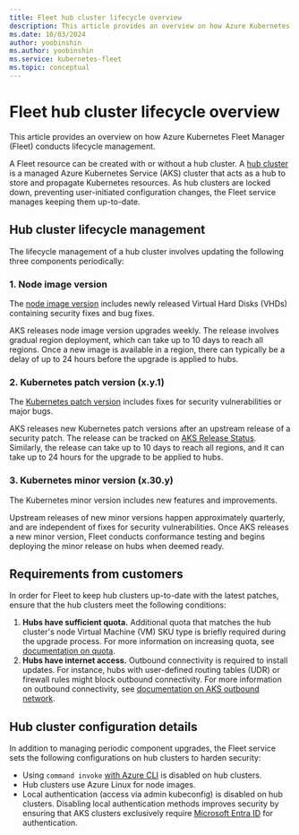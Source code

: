 ```yaml
---
title: Fleet hub cluster lifecycle overview
description: This article provides an overview on how Azure Kubernetes Fleet Manager conducts lifecycle management.
ms.date: 10/03/2024
author: yoobinshin
ms.author: yoobinshin
ms.service: kubernetes-fleet
ms.topic: conceptual
---
```


# Fleet hub cluster lifecycle overview

This article provides an overview on how Azure Kubernetes Fleet Manager (Fleet) conducts lifecycle management.

A Fleet resource can be created with or without a hub cluster. A [hub cluster][concepts-choosing-fleet] is a managed Azure Kubernetes Service (AKS) cluster that acts as a hub to store and propagate Kubernetes resources. As hub clusters are locked down, preventing user-initiated configuration changes, the Fleet service manages keeping them up-to-date.

## Hub cluster lifecycle management

The lifecycle management of a hub cluster involves updating the following three components periodically:

### 1. Node image version

The [node image version][aks-node-image-upgrade] includes newly released Virtual Hard Disks (VHDs) containing security fixes and bug fixes.

AKS releases node image version upgrades weekly. The release involves gradual region deployment, which can take up to 10 days to reach all regions. Once a new image is available in a region, there can typically be a delay of up to 24 hours before the upgrade is applied to hubs.

### 2. Kubernetes patch version (x.y.1)

The [Kubernetes patch version][aks-upgrade-aks-cluster] includes fixes for security vulnerabilities or major bugs.

AKS releases new Kubernetes patch versions after an upstream release of a security patch. The release can be tracked on [AKS Release Status][aks-release-status]. Similarly, the release can take up to 10 days to reach all regions, and it can take up to 24 hours for the upgrade to be applied to hubs.

### 3. Kubernetes minor version (x.30.y)

The Kubernetes minor version includes new features and improvements.

Upstream releases of new minor versions happen approximately quarterly, and are independent of fixes for security vulnerabilities. Once AKS releases a new minor version, Fleet conducts conformance testing and begins deploying the minor release on hubs when deemed ready.

## Requirements from customers

In order for Fleet to keep hub clusters up-to-date with the latest patches, ensure that the hub clusters meet the following conditions:

1. **Hubs have sufficient quota.** Additional quota that matches the hub cluster's node Virtual Machine (VM) SKU type is briefly required during the upgrade process. For more information on increasing quota, see [documentation on quota][quotas-regional-quota-requests].
2. **Hubs have internet access.** Outbound connectivity is required to install updates. For instance, hubs with user-defined routing tables (UDR) or firewall rules might block outbound connectivity. For more information on outbound connectivity, see [documentation on AKS outbound network][aks-outbound-rules-control-egress].

## Hub cluster configuration details

In addition to managing periodic component upgrades, the Fleet service sets the following configurations on hub clusters to harden security:

- Using `command invoke` [with Azure CLI][aks-access-private-cluster] is disabled on hub clusters.
- Hub clusters use Azure Linux for node images.
- Local authentication (access via admin kubeconfig) is disabled on hub clusters. Disabling local authentication methods improves security by ensuring that AKS clusters exclusively require [Microsoft Entra ID][aks-operator-best-practices-identity] for authentication.


<!-- LINKS -->
[concepts-choosing-fleet]: /kubernetes-fleet/concepts-choosing-fleet#kubernetes-fleet-resource-with-hub-clusters
[aks-node-image-upgrade]: /azure/aks/node-image-upgrade
[aks-upgrade-aks-cluster]: /azure/aks/upgrade-aks-cluster
[aks-outbound-rules-control-egress]: /azure/aks/outbound-rules-control-egress
[aks-access-private-cluster]: /azure/aks/access-private-cluster
[aks-operator-best-practices-identity]: /azure/aks/operator-best-practices-identity#use-microsoft-entra-id
[quotas-regional-quota-requests]: /azure/quotas/regional-quota-requests

<!-- LINKS - external -->
[aks-release-status]: https://releases.aks.azure.com